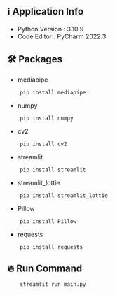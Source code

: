 ## ℹ️ Application Info 
- Python Version : 3.10.9
- Code Editor : PyCharm 2022.3

## 🛠️ Packages

- mediapipe
```
    pip install mediapipe
```

- numpy
```
    pip install numpy
```
- cv2
```
    pip install cv2
```
- streamlit
```
    pip install streamlit
```
- streamlit_lottie
```
    pip install streamlit_lottie
```
- Pillow
```
    pip install Pillow
```
- requests
```
    pip install requests
```
    
## 🔥 Run Command 
```
    streamlit run main.py
```